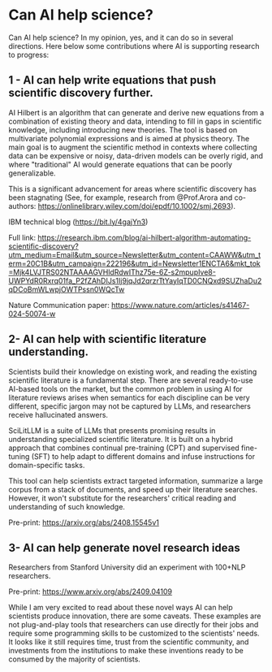 # Can AI help science?

Can AI help science? In my opinion, yes, and it can do so in several directions. Here below some contributions where AI is supporting research to progress:

## 1 - AI can help write equations that push scientific discovery further. 

AI Hilbert is an algorithm that can generate and derive new equations from a combination of existing theory and data, intending to fill in gaps in scientific knowledge, including introducing new theories.  The tool is based on multivariate polynomial expressions and is aimed at physics theory. The main goal is to augment the scientific method in contexts where collecting data can be expensive or noisy, data-driven models can be overly rigid, and where "traditional" AI would generate equations that can be poorly generalizable.

This is a significant advancement for areas where scientific discovery has been stagnating (See, for example, research from @Prof.Arora and co-authors: https://onlinelibrary.wiley.com/doi/epdf/10.1002/smj.2693).

IBM technical blog (https://bit.ly/4gajYn3) 

Full link: https://research.ibm.com/blog/ai-hilbert-algorithm-automating-scientific-discovery?utm_medium=Email&utm_source=Newsletter&utm_content=CAAWW&utm_term=20C1B&utm_campaign=222196&utm_id=Newsletter1ENCTA6&mkt_tok=Mjk4LVJTRS02NTAAAAGVHldRdwIThz75e-6Z-s2mpupIve8-UWPYdR0Rxrq01fa_P2fZAhDIJs1Ij9jqJd2qrzrTtYayIqTD0CNQxd9SUZhaDu2qDCoBmWLwpjOWTPssn0WQcTw

Nature Communication paper: https://www.nature.com/articles/s41467-024-50074-w

## 2- AI can help with scientific literature understanding. 

Scientists build their knowledge on existing work, and reading the existing scientific literature is a fundamental step. There are several ready-to-use AI-based tools on the market, but the common problem in using AI for literature reviews arises when semantics for each discipline can be very different, specific jargon may not be captured by LLMs, and researchers receive hallucinated answers.

SciLitLLM is a suite of LLMs that presents promising results in understanding specialized scientific literature. It is built on a hybrid approach that combines continual pre-training (CPT) and supervised fine-tuning (SFT) to help adapt to different domains and infuse instructions for domain-specific tasks. 

This tool can help scientists extract targeted information, summarize a large corpus from a stack of documents, and speed up their literature searches. However, it won't substitute for the researchers' critical reading and understanding of such knowledge. 

Pre-print: https://arxiv.org/abs/2408.15545v1

## 3- AI can help generate novel research ideas

Researchers from Stanford University did an experiment with 100+NLP researchers. 

Pre-print: https://www.arxiv.org/abs/2409.04109

While I am very excited to read about these novel ways AI can help scientists produce innovation, there are some caveats. These examples are not plug-and-play tools that researchers can use directly for their jobs and require some programming skills to be customized to the scientists' needs. It looks like it still requires time, trust from the scientific community, and investments from the institutions to make these inventions ready to be consumed by the majority of scientists. 


